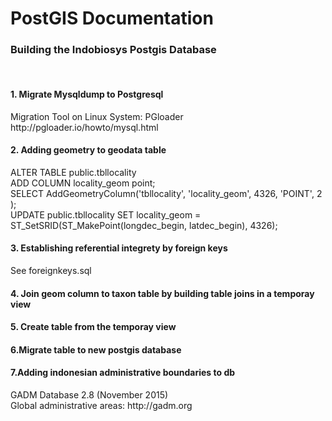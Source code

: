 # PostGIS Documentation

<h3>Building the Indobiosys Postgis Database</h3><br>

<h4>1. Migrate Mysqldump to Postgresql</h4>
Migration Tool on Linux System: PGloader<br>
http://pgloader.io/howto/mysql.html
<br>
<h4>2. Adding geometry to geodata table</h4>
ALTER TABLE public.tbllocality</br>
   ADD COLUMN locality_geom point;<br>
SELECT AddGeometryColumn('tbllocality', 'locality_geom', 4326, 'POINT', 2 );<br>
UPDATE public.tbllocality SET locality_geom = ST_SetSRID(ST_MakePoint(longdec_begin, latdec_begin), 4326);<br>

<h4>3. Establishing referential integrety by foreign keys</h4>
See foreignkeys.sql

<h4>4. Join geom column to taxon table by building table joins in a temporay view</h4>

<h4>5. Create table from the temporay view </h4>

<h4>6.Migrate table to new postgis database</h4>

<h4>7.Adding indonesian administrative boundaries to db</h4>
GADM Database 2.8 (November 2015)</br>
Global administrative areas: http://gadm.org</br>



